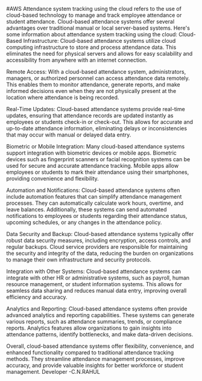 #AWS
Attendance system tracking using the cloud refers to the use of cloud-based technology to manage and track employee attendance or student attendance. Cloud-based attendance systems offer several advantages over traditional manual or local server-based systems. Here's some information about attendance system tracking using the cloud:
Cloud-Based Infrastructure: Cloud-based attendance systems utilize cloud computing infrastructure to store and process attendance data. This eliminates the need for physical servers and allows for easy scalability and accessibility from anywhere with an internet connection.

 Remote Access: With a cloud-based attendance system, administrators, managers, or authorized personnel can access attendance data remotely. This enables them to monitor attendance, generate reports, and make informed decisions even when they are not physically present at the location where attendance is being recorded.

 Real-Time Updates: Cloud-based attendance systems provide real-time updates, ensuring that attendance records are updated instantly as employees or students check-in or check-out. This allows for accurate and up-to-date attendance information, eliminating delays or inconsistencies that may occur with manual or delayed data entry.

 Biometric or Mobile Integration: Many cloud-based attendance systems support integration with biometric devices or mobile apps. Biometric devices such as fingerprint scanners or facial recognition systems can be used for secure and accurate attendance tracking. Mobile apps allow employees or students to mark their attendance using their smartphones, providing convenience and flexibility.

 Automation and Notifications: Cloud-based attendance systems often include automation features that can simplify attendance management processes. They can automatically calculate work hours, overtime, and leave balances. Additionally, these systems can send automated notifications to employees or students regarding their attendance status, upcoming schedules, or any changes in the attendance policy.

 Data Security and Backup: Cloud-based attendance systems typically offer robust data security measures, including encryption, access controls, and regular backups. Cloud service providers are responsible for maintaining the security and integrity of the data, reducing the burden on organizations to manage their own infrastructure and security protocols.

 Integration with Other Systems: Cloud-based attendance systems can integrate with other HR or administrative systems, such as payroll, human resource management, or student information systems. This allows for seamless data sharing and reduces manual data entry, improving overall efficiency and accuracy.

 Analytics and Reporting: Cloud-based attendance systems often provide advanced analytics and reporting capabilities. These systems can generate various reports, such as attendance summaries, trends, or compliance reports. Analytics features allow organizations to gain insights into attendance patterns, identify bottlenecks, and make data-driven decisions.

Overall, cloud-based attendance systems offer flexibility, convenience, and enhanced functionality compared to traditional attendance tracking methods. They streamline attendance management processes, improve accuracy, and provide valuable insights for better workforce or student management.
Developer -C.N.RAHUL
